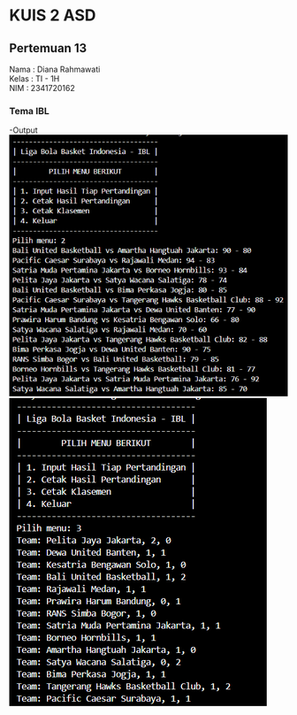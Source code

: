 # KUIS 2 ASD
## Pertemuan 13

Nama : Diana Rahmawati<br>
Kelas : TI - 1H <br>
NIM : 2341720162<br>

### Tema IBL
-Output <br>
<img src="output1.png"><br>
<img src="output2.png"><br>
